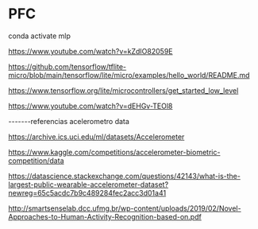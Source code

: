 # PFC

conda activate mlp


https://www.youtube.com/watch?v=kZdIO82059E

https://github.com/tensorflow/tflite-micro/blob/main/tensorflow/lite/micro/examples/hello_world/README.md

https://www.tensorflow.org/lite/microcontrollers/get_started_low_level

https://www.youtube.com/watch?v=dEHGv-TEOl8


-------referencias acelerometro data

https://archive.ics.uci.edu/ml/datasets/Accelerometer

https://www.kaggle.com/competitions/accelerometer-biometric-competition/data

https://datascience.stackexchange.com/questions/42143/what-is-the-largest-public-wearable-accelerometer-dataset?newreg=65c5acdc7b9c489284fec2acc3d01a41


http://smartsenselab.dcc.ufmg.br/wp-content/uploads/2019/02/Novel-Approaches-to-Human-Activity-Recognition-based-on.pdf